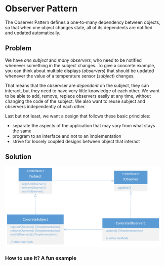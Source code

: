 # Observer Pattern

The Observer Pattern defines a one-to-many dependency between objects, so that when one object changes state, all of its dependents are notified and updated automatically.

## Problem

We have *one subject* and *many observers*, who need to be notified whenever something in the subject changes. To give a concrete example, you can think about multiple displays (*observers*) that should be updated whenever the value of a temperature sensor (*subject*) changes.

That means that the observser are *dependent* on the subject, they can interact, but they need to have very little knowledge of each other. We want to be able to add, remove, replace observers easily at any time, without changing the code of the subject. We also want to reuse subject and observers independently of each other.

Last but not least, we want a design that follows these basic principles:

- separate the aspects of the application that may vary from what stays the same
- program to an interface and not to an implementation
- strive for loosely coupled designs between object that interact

## Solution

![ObserverPattern](./img/observer.png)


### How to use it? A fun example
